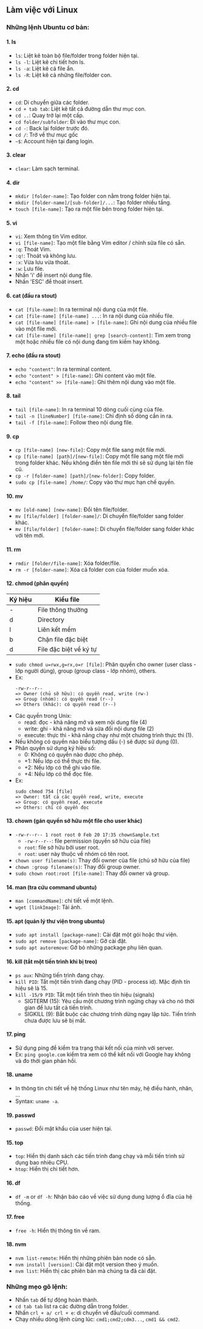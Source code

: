 ## Làm việc với Linux

### Những lệnh Ubuntu cơ bản:

#### 1. ls

- `ls`: Liệt kê toàn bộ file/folder trong folder hiện tại.
- `ls -l`: Liệt kê chi tiết hơn ls.
- `ls -a`: Liệt kê cả file ẩn.
- `ls -R`: Liệt kê cả những file/folder con.

#### 2. cd

- `cd`: Di chuyển giữa các folder.
- `cd + tab tab`: Liệt kê tất cả đường dẫn thư mục con.
- `cd ..`: Quay trở lại một cấp.
- `cd folder/subfolder`: Đi vào thư mục con.
- `cd -`: Back lại folder trước đó.
- `cd /`: Trở về thư mục gốc
- `~$`: Account hiện tại đang login.

#### 3. clear

- `clear`: Làm sạch terminal.

#### 4. dir

- `mkdir [folder-name]`: Tạo folder con nằm trong folder hiện tại.
- `mkdir [folder-name]/[sub-folder]/...`: Tạo folder nhiều tầng.
- `touch [file-name]`: Tạo ra một file bên trong folder hiện tại.

#### 5. vi

- `vi`: Xem thông tin Vim editor.
- `vi [file-name]`: Tạo một file bằng Vim editor / chỉnh sửa file có sẵn.
- `:q`: Thoát Vim.
- `:q!`: Thoát và không lưu.
- `:x`: Vừa lưu vừa thoát.
- `:w`: Lưu file.
- Nhấn 'i' để insert nội dung file.
- Nhấn 'ESC' để thoát insert.

#### 6. cat (đầu ra stout)

- `cat [file-name]`: In ra terminal nội dung của một file.
- `cat [file-name] [file-name] ...`: In ra nội dung của nhiều file.
- `cat [file-name] [file-name] > [file-name]`: Ghi nội dung của nhiều
  file vào một file mới.
- `cat [file-name] [file-name]| grep [search-content]`: Tìm xem trong
  một hoặc nhiều file có nội dung đang tìm kiếm hay không.

#### 7. echo (đầu ra stout)

- `echo "content"`: In ra terminal content.
- `echo "content" > [file-name]`: Ghi content vào một file.
- `echo "content" >> [file-name]`: Ghi thêm nội dung vào một file.

#### 8. tail

- `tail [file-name]`: In ra terminal 10 dòng cuối cùng của file.
- `tail -n [lineNumber] [file-name]`: Chỉ định số dòng cần in ra.
- `tail -f [file-name]`: Follow theo nội dung file.

#### 9. cp

- `cp [file-name] [new-file]`: Copy một file sang một file mới.
- `cp [file-name] [path]/[new-file]`: Copy một file sang một file
  mới trong folder khác. Nếu không điền tên file mới thì sẽ sử dụng
  lại tên file cũ.
- `cp -r [folder-name] [path]/[new-folder]`: Copy folder.
- `sudo cp [file-name] /home/`: Copy vào thư mục hạn chế quyền.

#### 10. mv

- `mv [old-name] [new-name]`: Đổi tên file/folder.
- `mv [file/folder] [folder-name]/`: Di chuyển file/folder sang
  folder khác.
- `mv [file/folder] [folder-name]`: Di chuyển file/folder sang folder
  khác với tên mới.

#### 11. rm

- `rmdir [folder/file-name]`: Xóa folder/file.
- `rm -r [folder-name]`: Xóa cả folder con của folder muốn xóa.

#### 12. chmod (phân quyền)

| Ký hiệu | Kiểu file              |
| ------- | ---------------------- |
| -       | File thông thường      |
| d       | Directory              |
| l       | Liên kết mềm           |
| b       | Chặn file đặc biệt     |
| d       | File đặc biệt về ký tự |

- `sudo chmod u=rwx,g=rx,o=r [file]`: Phân quyền cho owner
  (user class - lớp người dùng), group (group class - lớp nhóm), others.
- Ex:
  ```
  -rw-r--r--
  => Owner (chủ sỡ hữu): có quyền read, write (rw-)
  => Group (nhóm): có quyền read (r--)
  => Others (khác): có quyền read (r--)
  ```
- Các quyền trong Unix:
  - read: đọc - khả năng mở và xem nội dung file (4)
  - write: ghi - khả năng mở và sửa đổi nội dung file (2)
  - execute: thực thi - khả năng chạy như một chương trình thực thi (1).
- Nếu không có quyền nào biểu tượng dấu (-) sẽ được sử dụng (0).
- Phân quyền sử dụng ký hiệu số:
  - 0: Không có quyền nào được cho phép.
  - +1: Nếu lớp có thể thực thi file.
  - +2: Nếu lớp có thể ghi vào file.
  - +4: Nếu lớp có thể đọc file.
- Ex:
  ```
  sudo chmod 754 [file]
  => Owner: tất cả các quyền read, write, execute
  => Group: có quyền read, execute
  => Others: chỉ có quyền đọc
  ```

#### 13. chown (gán quyền sở hữu một file cho user khác)

- `-rw-r--r-- 1 root root 0 Feb 20 17:35 chownSample.txt`
  - `-rw-r--r--`: file permission (quyền sở hữu của file)
  - `root`: file sở hữu bởi user root.
  - `root`: user này thuộc về nhóm có tên root.
- `chown user filename(s)`: Thay đổi owner của file (chủ sỡ hữu của file)
- `chown :group filename(s)`: Thay đổi group owner.
- `sudo chown root:root [file-name]`: Thay đổi owner và group.

#### 14. man (tra cứu command ubuntu)

- `man [commandName]`: chi tiết về một lệnh.
- `wget [linkImage]`: Tải ảnh.

#### 15. apt (quản lý thư viện trong ubuntu)

- `sudo apt install [package-name]`: Cài đặt một gói hoặc thư viện.
- `sudo apt remove [package-name]`: Gỡ cài đặt.
- `sudo apt autoremove`: Gỡ bỏ những package phụ liên quan.

#### 16. kill (tắt một tiến trình khi bị treo)

- `ps aux`: Những tiến trình đang chạy.
- `kill PID`: Tắt một tiến trình đang chạy (PID - process id). Mặc
  định tín hiệu sẽ là 15.
- `kill -15/9 PID`: Tắt một tiến trình theo tín hiệu (signals)
  - SIGTERM (15): Yêu cầu một chương trình ngừng chạy và cho nó
    thời gian để lưu tất cả tiến trình.
  - SIGKILL (9): Bắt buộc các chương trình dừng ngay lập tức. Tiến
    trình chưa được lưu sẽ bị mất.

#### 17. ping

- Sử dụng ping để kiểm tra trạng thái kết nối của mình với server.
- Ex: `ping google.com` kiểm tra xem có thể kết nối với Google hay
  không và đo thời gian phản hồi.

#### 18. uname

- In thông tin chi tiết về hệ thống Linux như tên máy, hệ điều hành,
  nhân, ...
- Syntax: `uname -a`.

#### 19. passwd

- `passwd`: Đổi mật khẩu của user hiện tại.

#### 15. top

- `top`: Hiển thị danh sách các tiến trình đang chạy và mỗi tiến
  trình sử dụng bao nhiêu CPU.
- `htop`: Hiển thị chi tiết hơn.

#### 16. df

- `df -m` or `df -h`: Nhận báo cáo về việc sử dụng dung lượng ổ đĩa của hệ thống.

#### 17. free

- `free -h`: Hiển thị thông tin về ram.

#### 18. nvm

- `nvm list-remote`: Hiển thị những phiên bản node có sẵn.
- `nvm install [version]`: Cài đặt một version theo ý muốn.
- `nvm list`: Hiển thị các phiên bản mà chúng ta đã cài đặt.

### Những mẹo gõ lệnh:

- Nhấn `tab` để tự động hoàn thành.
- `cd tab tab` list ra các đường dẫn trong folder.
- Nhấn `crl + a/ crl + e`: di chuyển về đầu/cuối command.
- Chạy nhiều dòng lệnh cùng lúc: `cmd1;cmd2;cdm3...`, `cmd1 && cmd2`.
